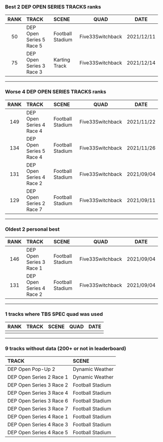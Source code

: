 ### Best 2 DEP OPEN SERIES TRACKS ranks
|RANK|TRACK|SCENE|QUAD|DATE|
|:---:|:---|:---|:---:|:---:|
|50|DEP Open Series 5 Race 5|Football Stadium|Five33Switchback|2021/12/11|
|75|DEP Open Series 3 Race 3|Karting Track|Five33Switchback|2021/12/14|
---
### Worse 4 DEP OPEN SERIES TRACKS ranks
|RANK|TRACK|SCENE|QUAD|DATE|
|:---:|:---|:---|:---:|:---:|
|149|DEP Open Series 4 Race 4|Football Stadium|Five33Switchback|2021/11/22|
|134|DEP Open Series 5 Race 4|Football Stadium|Five33Switchback|2021/11/26|
|131|DEP Open Series 4 Race 2|Football Stadium|Five33Switchback|2021/09/04|
|129|DEP Open Series 2 Race 7|Football Stadium|Five33Switchback|2021/09/11|
---
### Oldest 2 personal best
|RANK|TRACK|SCENE|QUAD|DATE|
|:---:|:---|:---|:---:|:---:|
|146|DEP Open Series 3 Race 1|Football Stadium|Five33Switchback|2021/09/04|
|131|DEP Open Series 4 Race 2|Football Stadium|Five33Switchback|2021/09/04|
---
### 1 tracks where TBS SPEC quad was used
|RANK|TRACK|SCENE|QUAD|DATE|
|:---:|:---|:---|:---:|:---:|
||||||
---
### 9 tracks without data (200+ or not in leaderboard)
|TRACK|SCENE|
|:---|:---|
|DEP Open Pop-Up 2|Dynamic Weather|
|DEP Open Series 2 Race 1|Dynamic Weather|
|DEP Open Series 3 Race 2|Football Stadium|
|DEP Open Series 3 Race 4|Football Stadium|
|DEP Open Series 3 Race 6|Football Stadium|
|DEP Open Series 3 Race 7|Football Stadium|
|DEP Open Series 4 Race 1|Football Stadium|
|DEP Open Series 4 Race 3|Football Stadium|
|DEP Open Series 4 Race 5|Football Stadium|
